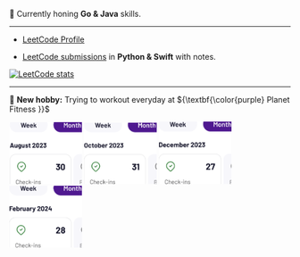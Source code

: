 
🌱 Currently honing **Go & Java** skills.

---

* [LeetCode Profile](https://leetcode.com/hanjustin/)

* [LeetCode submissions](https://github.com/hanjustin/LeetCode-DSA-problems) in **Python & Swift** with notes.

<!-- BACKUP -->
<!-- [![LeetCode stats](https://leetcard.jacoblin.cool/hanjustin)](https://leetcode.com/hanjustin/) -->

[![LeetCode stats](https://leetcode-stats-six.vercel.app/?username=hanjustin)](https://leetcode.com/hanjustin/)

---

💪 **New hobby:** Trying to workout everyday at ${\textbf{\color{purple} Planet Fitness }}$

<div>
    <img src="/img/Aug_2023.PNG" width="130">
    <img src="/img/Oct_2023.PNG" width="130">
    <img src="/img/Dec_2023.PNG" width="130">
    <img src="/img/Feb_2024.PNG" width="130">
</div>

<!--
- 🔭 I’m currently working on ...
- 👯 I’m looking to collaborate on ...
- 🤔 I’m looking for help with ...
- 💬 Ask me about ...
- 📫 How to reach me: ...
- 😄 Pronouns: ...
- ⚡ Fun fact: ...
-->
